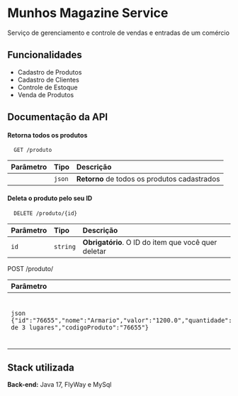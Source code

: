 
# Munhos Magazine Service

Serviço de gerenciamento e controle de vendas e entradas de um comércio


## Funcionalidades

- Cadastro de Produtos
- Cadastro de Clientes
- Controle de Estoque
- Venda de Produtos


## Documentação da API

#### Retorna todos os produtos

```http
  GET /produto
```

| Parâmetro   | Tipo       | Descrição                           |
| :---------- | :--------- | :---------------------------------- |
|  | `json` | **Retorno** de todos os produtos cadastrados |

#### Deleta o produto pelo seu ID

```http
  DELETE /produto/{id}
```

| Parâmetro   | Tipo       | Descrição                                   |
| :---------- | :--------- | :------------------------------------------ |
| `id`      | `string` | **Obrigatório**. O ID do item que você quer deletar |


POST /produto/

| Parâmetro                                       | Tipo       | Descrição                                   |
| :---------------------------------------------- | :--------- | :------------------------------------------ |
| ```json {"id":"76655","nome":"Armario","valor":"1200.0","quantidade":"10","tipoProduto":"Sofa de 3 lugares","codigoProduto":"76655"}```   | `string`   | JSON contendo os detalhes do produto.      |


## Stack utilizada


**Back-end:** Java 17, FlyWay e MySql

